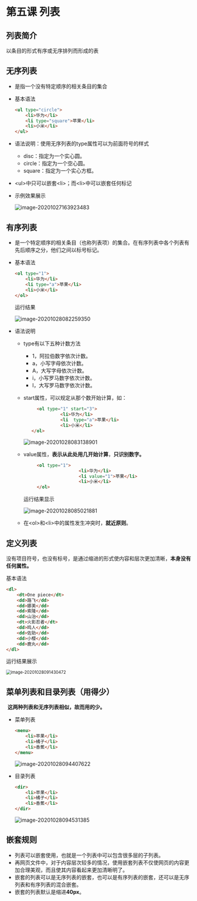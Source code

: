 # 第五课 列表

## 列表简介

以条目的形式有序或无序排列而形成的表

## 无序列表

- 是指一个没有特定顺序的相关条目的集合

- 基本语法

  ````html
  <ul type="circle">
      <li>华为</li>
      <li type="square">苹果</li>
      <li>小米</li>
  </ul>
  ````

- 语法说明：使用无序列表的type属性可以为前面符号的样式

  - disc：指定为一个实心圆。
  - circle：指定为一个空心圆。
  - square：指定为一个实心方框。

- \<ul>中只可以嵌套\<li>；而\<li>中可以嵌套任何标记

- 示例效果展示

  ![image-20201027163923483](C:\Users\Administrator\AppData\Roaming\Typora\typora-user-images\image-20201027163923483.png)

## 有序列表

- 是一个特定顺序的相关条目（也称列表项）的集合。在有序列表中各个列表有先后顺序之分，他们之间以标号标记。

- 基本语法

  ````html
  <ol type="1">
      <li>华为</li>
      <li type="a">苹果</li>
      <li>小米</li>
  </ol>
  ````

  运行结果

  ![image-20201028082259350](C:\Users\Administrator\AppData\Roaming\Typora\typora-user-images\image-20201028082259350.png)

- 语法说明

  - type有以下五种计数方法

    - 1，阿拉伯数字依次计数。
    - a，小写字母依次计数。
    - A，大写字母依次计数。
    - i，小写罗马数字依次计数。
    - I，大写罗马数字依次计数。

  - start属性，可以规定从那个数开始计算，如：

    ````html
         <ol type="1" start="3">
                  <li>华为</li>
                  <li  type="a">苹果</li>
                  <li>小米</li>
       </ol>
    ````

    ![image-20201028083138901](C:\Users\Administrator\AppData\Roaming\Typora\typora-user-images\image-20201028083138901.png)

  - value属性，**表示从此处用几开始计算**，**只识别数字。**
  
    ````html
         <ol type="1">
                         <li>华为</li>
                         <li value="1">苹果</li>
                         <li>小米</li>
         </ol>
    ````
    
    运行结果显示
    
    ![image-20201028085021881](C:\Users\Administrator\AppData\Roaming\Typora\typora-user-images\image-20201028085021881.png)
    
  - 在\<ol>和\<li>中的属性发生冲突时，**就近原则**。

## 定义列表

没有项目符号，也没有标号，是通过缩进的形式使内容和层次更加清晰，**本身没有任何属性。**

基本语法

````html
<dl>
    <dt>One piece</dt>
    <dd>路飞</dd>
    <dd>娜美</dd>
    <dd>索隆</dd>
    <dd>山治</dd>
    <dt>火影忍者</dt>
    <dd>鸣人</dd>
    <dd>佐助</dd>
    <dd>小樱</dd>
    <dd>鹿丸</dd>
</dl>
````

运行结果展示

<img src="C:\Users\Administrator\AppData\Roaming\Typora\typora-user-images\image-20201028091430472.png" alt="image-20201028091430472" style="zoom: 80%;" />

## 菜单列表和目录列表（用得少）

​              **这两种列表和无序列表相似，故而用的少。**

- 菜单列表

  ````html
  <menu>
      <li>苹果</li>
      <li>橘子</li>
      <li>香蕉</li>
  </menu>
  ````

  ![image-20201028094407622](C:\Users\Administrator\AppData\Roaming\Typora\typora-user-images\image-20201028094407622.png)

- 目录列表

  ````html
  <dir>
      <li>苹果</li>
      <li>橘子</li>
      <li>香蕉</li>
  </dir>
  ````

  ![image-20201028094531385](C:\Users\Administrator\AppData\Roaming\Typora\typora-user-images\image-20201028094531385.png)

## 嵌套规则

- 列表可以嵌套使用，也就是一个列表中可以包含很多层的子列表。
- 再网页文件中，对于内容层次较多的情况，使用嵌套列表不仅使网页的内容更加合理美观，而且使其内容看起来更加清晰明了。
- 嵌套的列表可以是无序列表的嵌套，也可以是有序列表的嵌套，还可以是无序列表和有序列表的混合嵌套。
- 嵌套的列表默认是缩进**40px**。



